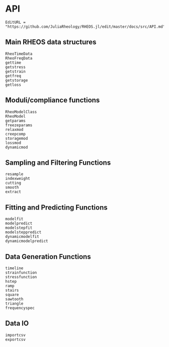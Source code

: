 # API
```@meta
EditURL = "https://github.com/JuliaRheology/RHEOS.jl/edit/master/docs/src/API.md"
```

## Main RHEOS data structures
```@docs
RheoTimeData
RheoFreqData
gettime
getstress
getstrain
getfreq
getstorage
getloss
```

## Moduli/compliance functions
```@docs
RheoModelClass
RheoModel
getparams
freezeparams
relaxmod
creepcomp
storagemod
lossmod
dynamicmod
```

## Sampling and Filtering Functions
```@docs
resample
indexweight
cutting
smooth
extract
```

## Fitting and Predicting Functions
```@docs
modelfit
modelpredict
modelstepfit
modelsteppredict
dynamicmodelfit
dynamicmodelpredict
```

## Data Generation Functions
```@docs
timeline
strainfunction
stressfunction
hstep
ramp
stairs
square
sawtooth
triangle
frequencyspec
```

## Data IO
```@docs
importcsv
exportcsv
```
